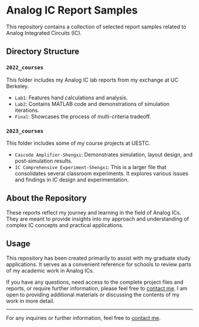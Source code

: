 # Analog IC Report Samples

This repository contains a collection of selected report samples related to Analog Integrated Circuits (IC).
## Directory Structure

### `2022_courses`
This folder includes my Analog IC lab reports from my exchange at UC Berkeley.

- `Lab1`: Features hand calculations and analysis.
- `Lab2`: Contains MATLAB code and demonstrations of simulation iterations.
- `Final`: Showcases the process of multi-criteria tradeoff.

### `2023_courses`
This folder includes some of my course projects at UESTC.

- `Cascode Amplifier-Shengxi`: Demonstrates simulation, layout design, and post-simulation results.
- `IC Comprehensive Experiment-Shengxi`: This is a larger file that consolidates several classroom experiments. It explores various issues and findings in IC design and experimentation.

## About the Repository

These reports reflect my journey and learning in the field of Analog ICs. They are meant to provide insights into my approach and understanding of complex IC concepts and practical applications.

## Usage

This repository has been created primarily to assist with my graduate study applications. It serves as a convenient reference for schools to review parts of my academic work in Analog ICs.

If you have any questions, need access to the complete project files and reports, or require further information, please feel free to [contact me](mailto:lllsx2002@gmail.com). I am open to providing additional materials or discussing the contents of my work in more detail.


---

For any inquiries or further information, feel free to [contact me](mailto:lllsx2002@gmail.com).
